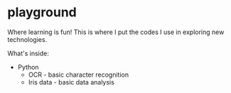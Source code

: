 # playground
Where learning is fun!
This is where I put the codes I use in exploring new technologies.

What's inside:
- Python
  - OCR - basic character recognition
  - Iris data - basic data analysis
